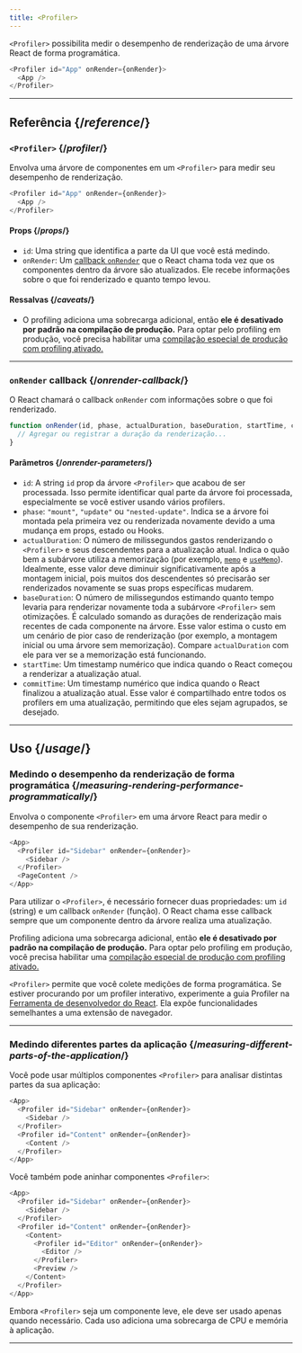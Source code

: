 ```yaml
---
title: <Profiler>
---
```


<Intro>

`<Profiler>` possibilita medir o desempenho de renderização de uma árvore React de forma programática.

```js
<Profiler id="App" onRender={onRender}>
  <App />
</Profiler>
```

</Intro>

<InlineToc />

---

## Referência {/*reference*/}

### `<Profiler>` {/*profiler*/}

Envolva uma árvore de componentes em um `<Profiler>` para medir seu desempenho de renderização.

```js
<Profiler id="App" onRender={onRender}>
  <App />
</Profiler>
```

#### Props {/*props*/}

* `id`: Uma string que identifica a parte da UI que você está medindo.
* `onRender`: Um [callback `onRender`](#onrender-callback) que o React chama toda vez que os componentes dentro da árvore são atualizados. Ele recebe informações sobre o que foi renderizado e quanto tempo levou.

#### Ressalvas {/*caveats*/}

* O profiling adiciona uma sobrecarga adicional, então **ele é desativado por padrão na compilação de produção.** Para optar pelo profiling em produção, você precisa habilitar uma [compilação especial de produção com profiling ativado.](https://fb.me/react-profiling)

---

### `onRender` callback {/*onrender-callback*/}

O React chamará o callback `onRender` com informações sobre o que foi renderizado.

```js
function onRender(id, phase, actualDuration, baseDuration, startTime, commitTime) {
  // Agregar ou registrar a duração da renderização...
}
```

#### Parâmetros {/*onrender-parameters*/}

* `id`: A string `id` prop da árvore `<Profiler>` que acabou de ser processada. Isso permite identificar qual parte da árvore foi processada, especialmente se você estiver usando vários profilers.
* `phase`: `"mount"`, `"update"` ou `"nested-update"`. Indica se a árvore foi montada pela primeira vez ou renderizada novamente devido a uma mudança em props, estado ou Hooks.
* `actualDuration`: O número de milissegundos gastos renderizando o `<Profiler>` e seus descendentes para a atualização atual. Indica o quão bem a subárvore utiliza a memorização (por exemplo, [`memo`](/reference/react/memo) e [`useMemo`](/reference/react/useMemo)). Idealmente, esse valor deve diminuir significativamente após a montagem inicial, pois muitos dos descendentes só precisarão ser renderizados novamente se suas props específicas mudarem.
* `baseDuration`: O número de milissegundos estimando quanto tempo levaria para renderizar novamente toda a subárvore `<Profiler>` sem otimizações. É calculado somando as durações de renderização mais recentes de cada componente na árvore. Esse valor estima o custo em um cenário de pior caso de renderização (por exemplo, a montagem inicial ou uma árvore sem memorização). Compare `actualDuration` com ele para ver se a memorização está funcionando.
* `startTime`: Um timestamp numérico que indica quando o React começou a renderizar a atualização atual.
* `commitTime`: Um timestamp numérico que indica quando o React finalizou a atualização atual. Esse valor é compartilhado entre todos os profilers em uma atualização, permitindo que eles sejam agrupados, se desejado.

---

## Uso {/*usage*/}

### Medindo o desempenho da renderização de forma programática {/*measuring-rendering-performance-programmatically*/}

Envolva o componente `<Profiler>` em uma árvore React para medir o desempenho de sua renderização.

```js {2,4}
<App>
  <Profiler id="Sidebar" onRender={onRender}>
    <Sidebar />
  </Profiler>
  <PageContent />
</App>
```

Para utilizar o `<Profiler>`, é necessário fornecer duas propriedades: um `id` (string) e um callback `onRender` (função). O React chama esse callback sempre que um componente dentro da árvore realiza uma atualização.

<Pitfall>

Profiling adiciona uma sobrecarga adicional, então **ele é desativado por padrão na compilação de produção.** Para optar pelo profiling em produção, você precisa habilitar uma [compilação especial de produção com profiling ativado.](https://fb.me/react-profiling)

</Pitfall>

<Note>

`<Profiler>` permite que você colete medições de forma programática. Se estiver procurando por um profiler interativo, experimente a guia Profiler na [Ferramenta de desenvolvedor do React](/learn/react-developer-tools). Ela expõe funcionalidades semelhantes a uma extensão de navegador.

</Note>

---

### Medindo diferentes partes da aplicação {/*measuring-different-parts-of-the-application*/}

Você pode usar múltiplos componentes `<Profiler>` para analisar distintas partes da sua aplicação:

```js {5,7}
<App>
  <Profiler id="Sidebar" onRender={onRender}>
    <Sidebar />
  </Profiler>
  <Profiler id="Content" onRender={onRender}>
    <Content />
  </Profiler>
</App>
```

Você também pode aninhar componentes `<Profiler>`:

```js {5,7,9,12}
<App>
  <Profiler id="Sidebar" onRender={onRender}>
    <Sidebar />
  </Profiler>
  <Profiler id="Content" onRender={onRender}>
    <Content>
      <Profiler id="Editor" onRender={onRender}>
        <Editor />
      </Profiler>
      <Preview />
    </Content>
  </Profiler>
</App>
```

Embora `<Profiler>` seja um componente leve, ele deve ser usado apenas quando necessário. Cada uso adiciona uma sobrecarga de CPU e memória à aplicação.

---

